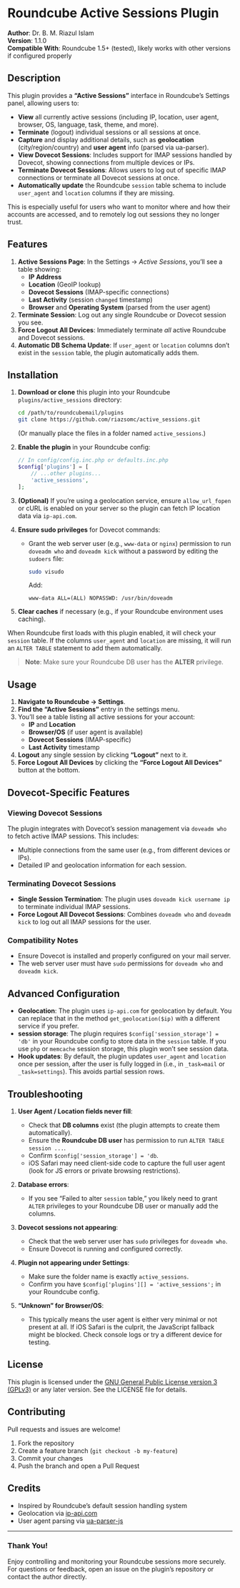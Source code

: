 # Roundcube Active Sessions Plugin

**Author**: Dr. B. M. Riazul Islam  
**Version**: 1.1.0  
**Compatible With**: Roundcube 1.5+ (tested), likely works with other versions if configured properly

## Description

This plugin provides a **“Active Sessions”** interface in Roundcube’s Settings panel, allowing users to:

- **View** all currently active sessions (including IP, location, user agent, browser, OS, language, task, theme, and more).
- **Terminate** (logout) individual sessions or all sessions at once.
- **Capture** and display additional details, such as **geolocation** (city/region/country) and **user agent** info (parsed via ua-parser).
- **View Dovecot Sessions**: Includes support for IMAP sessions handled by Dovecot, showing connections from multiple devices or IPs.
- **Terminate Dovecot Sessions**: Allows users to log out of specific IMAP connections or terminate all Dovecot sessions at once.
- **Automatically update** the Roundcube `session` table schema to include `user_agent` and `location` columns if they are missing.

This is especially useful for users who want to monitor where and how their accounts are accessed, and to remotely log out sessions they no longer trust.

## Features

1. **Active Sessions Page**: In the Settings → *Active Sessions*, you’ll see a table showing:
   - **IP Address**
   - **Location** (GeoIP lookup)
   - **Dovecot Sessions** (IMAP-specific connections)
   - **Last Activity** (session `changed` timestamp)
   - **Browser** and **Operating System** (parsed from the user agent)
2. **Terminate Session**: Log out any single Roundcube or Dovecot session you see.
3. **Force Logout All Devices**: Immediately terminate *all* active Roundcube and Dovecot sessions.
4. **Automatic DB Schema Update**: If `user_agent` or `location` columns don’t exist in the `session` table, the plugin automatically adds them.

## Installation

1. **Download or clone** this plugin into your Roundcube `plugins/active_sessions` directory:
   ```bash
   cd /path/to/roundcubemail/plugins
   git clone https://github.com/riazsomc/active_sessions.git
   ```
   (Or manually place the files in a folder named `active_sessions`.)

2. **Enable the plugin** in your Roundcube config:

   ```php
   // In config/config.inc.php or defaults.inc.php
   $config['plugins'] = [
       // ...other plugins...
       'active_sessions',
   ];
   ```

3. **(Optional)** If you’re using a geolocation service, ensure `allow_url_fopen` or cURL is enabled on your server so the plugin can fetch IP location data via `ip-api.com`.

4. **Ensure sudo privileges** for Dovecot commands:
   - Grant the web server user (e.g., `www-data` or `nginx`) permission to run `doveadm who` and `doveadm kick` without a password by editing the `sudoers` file:
     ```bash
     sudo visudo
     ```
     Add:
     ```
     www-data ALL=(ALL) NOPASSWD: /usr/bin/doveadm
     ```

5. **Clear caches** if necessary (e.g., if your Roundcube environment uses caching).

When Roundcube first loads with this plugin enabled, it will check your `session` table. If the columns `user_agent` and `location` are missing, it will run an `ALTER TABLE` statement to add them automatically.

> **Note**: Make sure your Roundcube DB user has the **ALTER** privilege.

## Usage

1. **Navigate to Roundcube → Settings**.
2. **Find the “Active Sessions”** entry in the settings menu.
3. You’ll see a table listing all active sessions for your account:
   - **IP** and **Location**
   - **Browser/OS** (if user agent is available)
   - **Dovecot Sessions** (IMAP-specific)
   - **Last Activity** timestamp
4. **Logout** any single session by clicking **“Logout”** next to it.
5. **Force Logout All Devices** by clicking the **“Force Logout All Devices”** button at the bottom.

## Dovecot-Specific Features

### Viewing Dovecot Sessions
The plugin integrates with Dovecot’s session management via `doveadm who` to fetch active IMAP sessions. This includes:
- Multiple connections from the same user (e.g., from different devices or IPs).
- Detailed IP and geolocation information for each session.

### Terminating Dovecot Sessions
- **Single Session Termination**: The plugin uses `doveadm kick username ip` to terminate individual IMAP sessions.
- **Force Logout All Dovecot Sessions**: Combines `doveadm who` and `doveadm kick` to log out all IMAP sessions for the user.

### Compatibility Notes
- Ensure Dovecot is installed and properly configured on your mail server.
- The web server user must have `sudo` permissions for `doveadm who` and `doveadm kick`.

## Advanced Configuration

- **Geolocation**: The plugin uses `ip-api.com` for geolocation by default. You can replace that in the method `get_geolocation($ip)` with a different service if you prefer.
- **session storage**: The plugin requires `$config['session_storage'] = 'db'` in your Roundcube config to store data in the `session` table. If you use `php` or `memcache` session storage, this plugin won’t see session data.
- **Hook updates**: By default, the plugin updates `user_agent` and `location` once per session, after the user is fully logged in (i.e., in `_task=mail` or `_task=settings`). This avoids partial session rows.

## Troubleshooting

1. **User Agent / Location fields never fill**:
   - Check that **DB columns** exist (the plugin attempts to create them automatically).
   - Ensure the **Roundcube DB user** has permission to run `ALTER TABLE session ...`.
   - Confirm `$config['session_storage'] = 'db`.
   - iOS Safari may need client-side code to capture the full user agent (look for JS errors or private browsing restrictions).

2. **Database errors**:
   - If you see “Failed to alter `session` table,” you likely need to grant `ALTER` privileges to your Roundcube DB user or manually add the columns.

3. **Dovecot sessions not appearing**:
   - Check that the web server user has `sudo` privileges for `doveadm who`.
   - Ensure Dovecot is running and configured correctly.

4. **Plugin not appearing under Settings**:
   - Make sure the folder name is exactly `active_sessions`.
   - Confirm you have `$config['plugins'][] = 'active_sessions';` in your Roundcube config.

5. **“Unknown” for Browser/OS**:
   - This typically means the user agent is either very minimal or not present at all. If iOS Safari is the culprit, the JavaScript fallback might be blocked. Check console logs or try a different device for testing.

## License

This plugin is licensed under the [GNU General Public License version 3 (GPLv3)](https://www.gnu.org/licenses/gpl-3.0.html) or any later version. See the LICENSE file for details.

## Contributing

Pull requests and issues are welcome!

1. Fork the repository  
2. Create a feature branch (`git checkout -b my-feature`)  
3. Commit your changes  
4. Push the branch and open a Pull Request

## Credits

- Inspired by Roundcube’s default session handling system
- Geolocation via [ip-api.com](http://ip-api.com/)
- User agent parsing via [ua-parser-js](https://github.com/faisalman/ua-parser-js)

---

### Thank You!

Enjoy controlling and monitoring your Roundcube sessions more securely. For questions or feedback, open an issue on the plugin’s repository or contact the author directly.
